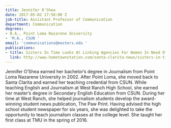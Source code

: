 ```yaml
---
title: Jennifer O'Shea
date: 2017-05-02 17:58:00 Z
job-title: Assistant Professor of Communication
department: Communication
degrees:
- B.A., Point Loma Nazarene University
- 'M.A., CSUN '
email: 'communications@masters.edu '
publications:
- title: Sisters In Time Looks At Linking Agencies For Women In Need Of Housing
  link: http://www.hometownstation.com/santa-clarita-news/sisters-in-time-looks-at-linking-agencies-for-women-in-need-of-housing-205446
---
```


Jennifer O’Shea earned her bachelor’s degree in Journalism from Point Loma Nazarene University in 2002. After Point Loma, she moved back to Santa Clarita and earned her teaching credential from CSUN. While teaching English and Journalism at West Ranch High School, she earned her master’s degree in Secondary English Education from CSUN. During her time at West Ranch, she helped journalism students develop the award-winning student news publication, The Paw Print. Having advised the high school student newspaper for six years, she was delighted to take the opportunity to teach journalism classes at the college level. She taught her first class at TMU in the spring of 2016.